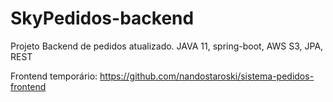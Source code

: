 # SkyPedidos-backend

Projeto Backend de pedidos atualizado.
JAVA 11, spring-boot, AWS S3, JPA, REST


Frontend temporário: https://github.com/nandostaroski/sistema-pedidos-frontend
